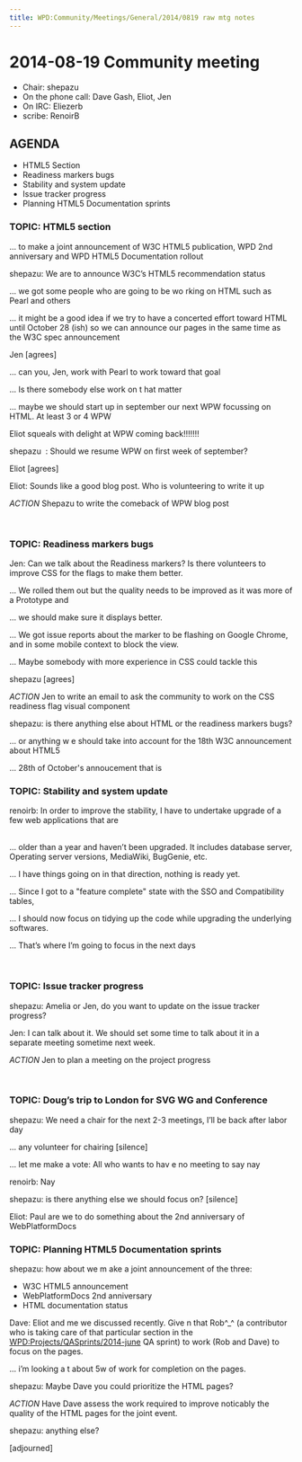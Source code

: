 ```yaml
---
title: WPD:Community/Meetings/General/2014/0819 raw mtg notes
---
```

<h1><span class="mw-headline" id="2014-08-19_Community_meeting">2014-08-19 Community meeting</span></h1>
<ul><li> Chair: shepazu</li>
<li> On the phone call: Dave Gash, Eliot, Jen</li>
<li> On IRC: Eliezerb</li>
<li> scribe: RenoirB</li></ul>
<h2><span class="mw-headline" id="AGENDA">AGENDA</span></h2>
<ul><li> HTML5 Section</li>
<li> Readiness markers bugs</li>
<li> Stability and system update</li>
<li> Issue tracker progress</li>
<li> Planning HTML5 Documentation sprints</li></ul>
<h3><span class="mw-headline" id="TOPIC:_HTML5_section">TOPIC: HTML5 section</span></h3>
<p>... to make a joint announcement of W3C HTML5 publication, WPD 2nd anniversary and WPD HTML5 Documentation rollout
</p><p>shepazu: We are to announce W3C’s HTML5 recommendation status
</p><p>... we got some people who are going to be wo rking on HTML such as Pearl and others
</p><p>... it might be a good idea if we try to have a concerted effort toward HTML until October 28 (ish) so we can 
announce our pages in the same time as the W3C spec announcement
</p><p>Jen [agrees]
</p><p>... can you, Jen, work with Pearl to work toward that goal
</p><p>... Is there somebody else work on t  hat matter
</p><p>... maybe we should start up in september our next WPW focussing on HTML. At least 3 or 4 WPW
</p><p>Eliot squeals with delight at WPW coming back!!!!!!!
</p><p>shepazu  &#160;: Should we resume WPW on first week of september?
</p><p>Eliot [agrees]
</p><p>Eliot: Sounds like a good blog post. Who is volunteering to write it up
</p><p><i>ACTION</i> Shepazu to write the comeback of WPW blog post
</p><p><br />
</p>
<h3><span class="mw-headline" id="TOPIC:_Readiness_markers_bugs">TOPIC: Readiness markers bugs</span></h3>
<p>Jen: Can we talk about the Readiness markers? Is there volunteers to improve CSS for the flags to make them better.
</p><p>... We rolled them out but the quality needs to be improved as it was more of a Prototype and 
</p><p>... we should make sure it displays better.
</p><p>... We got issue reports about the marker to be flashing on Google Chrome, and in some mobile context to block the view. 
</p><p>... Maybe somebody with more experience in CSS could tackle this 
</p><p>shepazu [agrees]
</p><p><i>ACTION</i> Jen to write an email to ask the community to work on the CSS readiness flag visual component
</p><p>shepazu: is there anything else about HTML  or the readiness markers bugs?
</p><p>... or anything w e should take into account for the 18th W3C announcement about HTML5
</p><p>... 28th of October's annoucement that is
</p>
<h3><span class="mw-headline" id="TOPIC:_Stability_and_system_update">TOPIC: Stability and system update</span></h3>
<p>renoirb: In order to improve the stability, I have to undertake upgrade of a few web applications that are 
</p><p><br />
... older than a year and haven’t been upgraded. It includes database server, Operating server versions, MediaWiki, BugGenie, etc.
</p><p>... I have things going on in that direction, nothing is ready yet.
</p><p>... Since I got to a "feature complete" state with the SSO and Compatibility tables, 
</p><p>... I should now focus on tidying up the code while upgrading the underlying softwares.
</p><p>... That’s where I’m going to focus in the next days
</p><p><br />
</p>
<h3><span class="mw-headline" id="TOPIC:_Issue_tracker_progress">TOPIC: Issue tracker progress</span></h3>
<p>shepazu: Amelia or Jen, do you want to update on the issue tracker progress?
</p><p>Jen: I can talk about it. We should set some time to talk about it in a separate meeting sometime next week.
</p><p><i>ACTION</i> Jen to plan a meeting on the project progress
</p><p><br />
</p>
<h3><span class="mw-headline" id="TOPIC:_Doug.E2.80.99s_trip_to_London_for_SVG_WG_and_Conference">TOPIC: Doug’s trip to London for SVG WG and Conference</span></h3>
<p>shepazu: We need a chair for the next 2-3 meetings, I’ll be back after labor day
</p><p>... any volunteer for chairing [silence]
</p><p>... let me make a vote: All who wants to hav  e no meeting to say nay
</p><p>renoirb: Nay
</p><p>shepazu: is there anything else we should focus on? [silence]
</p><p>Eliot: Paul are we to do something about the 2nd anniversary of WebPlatformDocs
</p>
<h3><span class="mw-headline" id="TOPIC:_Planning_HTML5_Documentation_sprints">TOPIC: Planning HTML5 Documentation sprints</span></h3>
<p>shepazu: how about we m  ake a joint announcement of the three:  
</p>
<ul><li> W3C HTML5 announcement</li>
<li> WebPlatformDocs 2nd anniversary</li>
<li> HTML documentation status</li></ul>
<p>Dave: Eliot and me we discussed recently. Give  n that Rob^_^ (a contributor who is taking care of that particular section in the <a href="/wiki/WPD:Projects/QASprints/2014-june" title="WPD:Projects/QASprints/2014-june">WPD:Projects/QASprints/2014-june</a> QA sprint) to work (Rob and Dave) to focus on the pages.
</p><p>... i’m looking a t about 5w of work for completion on the pages.
</p><p>shepazu: Maybe Dave you could prioritize the HTML pages?
</p><p><i>ACTION</i> Have Dave assess the work required to improve noticably the quality of the HTML pages for the joint event.
</p><p>shepazu: anything else?
</p><p>[adjourned]
</p>
<!-- Saved in parser cache with key wpwiki:pcache:idhash:30306-0!*!0!!*!*!*!esi=1 and timestamp 20150731185540 and revision id 68292
 -->
